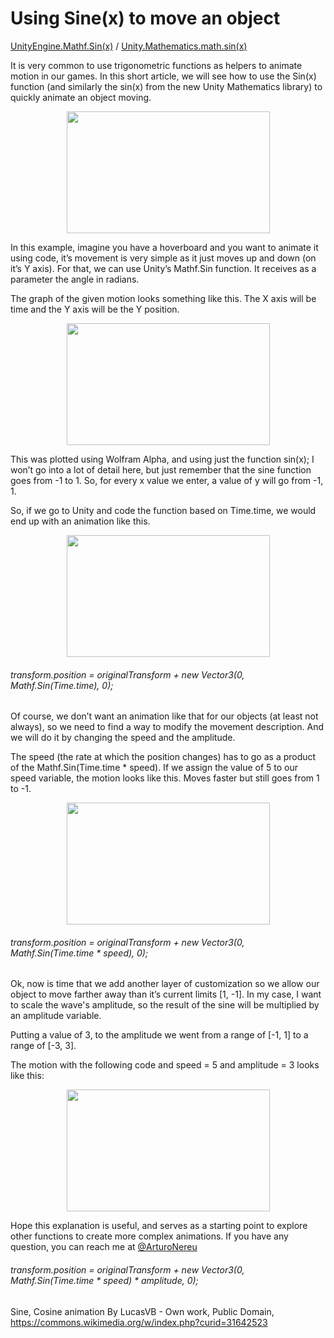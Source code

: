 # Using Sine(x) to move an object

[UnityEngine.Mathf.Sin(x)](https://docs.unity3d.com/ScriptReference/Mathf.Sin.html) / [Unity.Mathematics.math.sin(x)](https://github.com/Unity-Technologies/Unity.Mathematics)

It is very common to use trigonometric functions as helpers to animate motion in our games. In this short article, we will see how to use the Sin(x) function (and similarly the sin(x) from the new Unity Mathematics library) to quickly animate an object moving.

<p align="center">
<img src="https://user-images.githubusercontent.com/263776/51221479-454e5780-18ff-11e9-991b-07e0223f83dc.gif" width="325" height="195">
</p>
In this example, imagine you have a hoverboard and you want to animate it using code, it’s movement is very simple as it just moves up and down (on it’s Y axis). For that, we can use Unity’s Mathf.Sin function. It receives as a parameter the angle in radians. 

The graph of the given motion looks something like this. The X axis will be time and the Y axis will be the Y position.

<p align="center">
  <img src="https://user-images.githubusercontent.com/263776/51295635-2377d200-19de-11e9-98ba-fa0511e8ea45.PNG" width="325" height="195">
</p>

This was plotted using Wolfram Alpha, and using just the function sin(x); I won’t go into a lot of detail here, but just remember that the sine function goes from -1 to 1. So, for every x value we enter, a value of y will go from -1, 1. 

So, if we go to Unity and code the function based on Time.time, we would end up with an animation like this.

<p align="center">
<img src= "https://user-images.githubusercontent.com/263776/51222960-86496a80-1905-11e9-8095-68280abf9fa9.gif" width="325" height="195">
</p>

###### transform.position = originalTransform + new Vector3(0, Mathf.Sin(Time.time), 0);

Of course, we don’t want an animation like that for our objects (at least not always), so we need to find a way to modify the movement description. And we will do it by changing the speed and the amplitude.

The speed (the rate at which the position changes) has to go as a product of the Mathf.Sin(Time.time * speed). If we assign the value of 5 to our speed variable, the motion looks like this. Moves faster but still goes from 1 to -1.

<p align="center">
<img src= "https://user-images.githubusercontent.com/263776/51222981-9d885800-1905-11e9-8105-08a358fabb09.gif" width="325" height="195">
</p>

###### transform.position = originalTransform + new Vector3(0, Mathf.Sin(Time.time * speed), 0);

Ok, now is time that we add another layer of customization so we allow our object to move farther away than it’s current limits [1, -1]. In my case, I want to scale the wave's amplitude, so the result of the sine will be multiplied by an amplitude variable.

Putting a value of 3, to the amplitude we went from a range of [-1, 1] to a range of [-3, 3].

The motion with the following code and speed = 5 and amplitude = 3 looks like this:

<p align="center">
<img src= "https://user-images.githubusercontent.com/263776/51222994-a9741a00-1905-11e9-8b46-8fd5ed65ff00.gif" width="325" height="195">
</p>

Hope this explanation is useful, and serves as a starting point to explore other functions to create more complex animations. If you have any question, you can reach me at [@ArturoNereu](twitter.com/arturonereu)

###### transform.position = originalTransform + new Vector3(0, Mathf.Sin(Time.time * speed) * amplitude, 0);

Sine, Cosine animation By LucasVB - Own work, Public Domain, https://commons.wikimedia.org/w/index.php?curid=31642523
